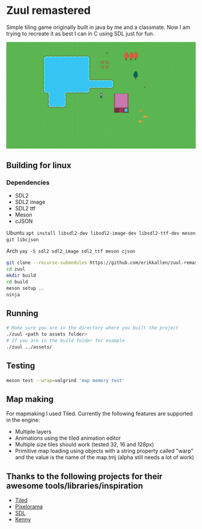 # Zuul remastered

Simple tiling game originally built in java by me and a classmate.
Now I am trying to recreate it as best I can in C using SDL just for fun.

![Screenshot of zuul](/assets/screenshot.png)

## Building for linux

### Dependencies

- SDL2
- SDL2 image
- SDL2 ttf
- Meson
- cJSON

Ubuntu
```apt install libsdl2-dev libsdl2-image-dev libsdl2-ttf-dev meson git libcjson```

Arch
```yay -S sdl2 sdl2_image sdl2_ttf meson cjson``` 

```bash
git clone --recurse-submodules https://github.com/erikkallen/zuul-remastered.git
cd zuul
mkdir build
cd build
meson setup ..
ninja
```

## Running

```bash
# Make sure you are in the directory where you built the project
./zuul <path to assets folder>
# If you are in the build folder for example
./zuul ../assets/
```

## Testing

```bash
meson test --wrap=valgrind 'map memory test'
```

## Map making

For mapmaking I used Tiled. Currently the following features are supported in the engine:

- Multiple layers
- Animations using the tiled animation editor
- Multiple size tiles should work (tested 32, 16 and 128px)
- Primitive map loading using objects with a string property called "warp" and the value is the name of the map.tmj (alpha still needs a lot of work) 

## Thanks to the following projects for their awesome tools/libraries/inspiration

- [Tiled](https://www.mapeditor.org/)
- [Pixelorama](https://github.com/Orama-Interactive/Pixelorama)
- [SDL](https://www.libsdl.org/)
- [Kenny](https://www.kenney.nl/assets/roguelike-rpg-pack)